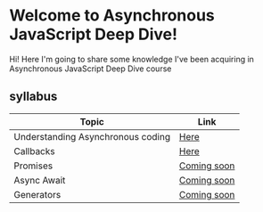 # Welcome to Asynchronous JavaScript Deep Dive!

Hi! Here I'm going to share some knowledge I've been acquiring in Asynchronous JavaScript Deep Dive course




##   syllabus


| Topic                             | Link                                                                          |
| --------------------------------- | ----------------------------------------------------------------------------- |
| Understanding Asynchronous coding | [Here](/AsynchronousJavaScriptDeepDive/Understanding%20Asynchronous%20coding) |
| Callbacks                         | [Here](/AsynchronousJavaScriptDeepDive/Callbacks)                             |
| Promises                          | [Coming soon](/AsynchronousJavaScriptDeepDive/)                              |
| Async Await                       | [Coming soon](/AsynchronousJavaScriptDeepDive/)                              |
| Generators                        | [Coming soon](/AsynchronousJavaScriptDeepDive/)                              |
